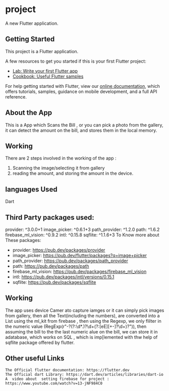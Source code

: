# project

A new Flutter application.

## Getting Started

This project is a  Flutter application.

A few resources to get you started if this is your first Flutter project:

- [Lab: Write your first Flutter app](https://flutter.dev/docs/get-started/codelab)
- [Cookbook: Useful Flutter samples](https://flutter.dev/docs/cookbook)

For help getting started with Flutter, view our
[online documentation](https://flutter.dev/docs), which offers tutorials,
samples, guidance on mobile development, and a full API reference. 

## About the App 

This is a App which Scans the Bill , or you can pick a photo from the gallery, 
it can detect the amount on the bill, and stores them in the local memory. 

## Working 

There are 2 steps involved in the working of the app :
1. Scanning the image/selecting it from gallery 
2. reading the amount, and storing the amount in the device. 

## languages Used 
Dart 


## Third Party packages used: 
  provider: ^3.0.0+1
   image_picker: ^0.6.1+3
  path_provider: ^1.2.0
  path: ^1.6.2
  firebase_ml_vision: ^0.9.2
  intl: ^0.15.8
  sqflite: ^1.1.6+3 
  To Know more about These packages: 
  - provider: https://pub.dev/packages/provider  
  -  image_picker: https://pub.dev/flutter/packages?q=image+picker
  - path_provider: https://pub.dev/packages/path_provider 
  - path: https://pub.dev/packages/path 
  - firebase_ml_vision: https://pub.dev/packages/firebase_ml_vision
  - intl: https://pub.dev/packages/intl/versions/0.15.1
  - sqflite: https://pub.dev/packages/sqflite
  
  
  ##  Working 
  
   The app uses device Camer ato capture iamges or it can simply pick
   images from gallery, then all the Text(including the numbers), are converted into a 
    List<String> using the ml_kit from firebase , then using the Regexp, we only flilter in the
    numeric value (RegExp(r"-?(?:\d*\.)?\d+(?:[eE][+-]?\d+)?")), then assuming the bill to the the last numeric 
    alue on the bill, we can store it in adatabase, which works on SQL , which is imp[lemented with thw help of 
    sqflite package offered by flutter. 
    
   ## Other useful Links 
     
    The Official flutter documentation: https://flutter.dev 
    The Official dart Library: https://dart.dev/articles/libraries/dart-io  
    A  video about  setting firebase for project : https://www.youtube.com/watch?v=13-jNF984C0
     
     

     
  




